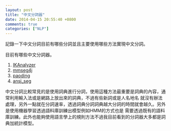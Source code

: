 ```yaml
---
layout: post
title: "中文分詞器"
date: 2014-04-15 20:55:40 +0800
comments: true
categories: ["NLP"]
---
```


記錄一下中文分詞目前有哪些分詞並且主要使用哪些方法實現中文分詞。
<!-- more -->
目前有哪些中文分詞器。  
1. [IKAnalyzer]  
2. [mmseg4j]  
3. [paoding]  
4. [ansj_seg]

中文分詞比較常見的是使用詞典進行分詞，使用這種方法最重要是詞典的內容，通常利用輸入法或是網路上放出來的詞典，不過有些新詞或是人名地名
就沒有辦法處理，另外一點就在分詞速率，透過詞典分詞詞典越大分詞的時間就會越久。另外是使用機器學習透過語料庫訓練出模型例如HMM的方式也是
需要透過既有的語料庫訓練。此外也能夠使用語言學上的規則方法不過我目前看到的分詞器大多都是詞典加統計模型。


[IKAnalyzer]: http://code.google.com/p/ik-analyzer/
[mmseg4j]: https://code.google.com/p/mmseg4j/
[paoding]: https://code.google.com/p/paoding/
[ansj_seg]: https://github.com/fubuki/ansj_seg

